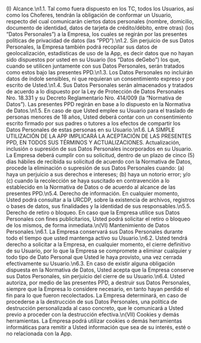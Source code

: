    (I) Alcance.\n1.1. Tal como fuera dispuesto en los TC, todos los Usuarios, así como los Choferes, tendrán la obligación de conformar un Usuario, respecto del cual comunicarán ciertos datos personales (nombre, domicilio, documento de identidad, datos de tarjeta de crédito/débito, entre otras) (los “Datos Personales”) a la Empresa, los cuales se regirán por las presentes políticas de privacidad de datos (las “PPD”).\n1.2. Sin perjuicio de sus Datos Personales, la Empresa también podrá recopilar sus datos de geolocalización, estadísticas de uso de la App, es decir datos que no hayan sido dispuestos por usted en su Usuario (los “Datos deGebo”) los que, cuando se utilicen juntamente con sus Datos Personales, serán tratados como estos bajo las presentes PPD.\n1.3. Los Datos Personales no incluirán datos de índole sensibles, ni que requieran un consentimiento expreso y por escrito de Usted.\n1.4. Sus Datos Personales serán almacenados y tratados de acuerdo a lo dispuesto por la Ley de Protección de Datos Personales Nro. 18.331 y su Decreto Reglamentario Nro. 414/009 (la “Normativa de Datos”). Las presentes PPD regirán en base a lo dispuesto en la Normativa de Datos.\n1.5. En caso de que Usted emplee su Usuario para el traslado de personas menores de 18 años, Usted deberá contar con un consentimiento escrito firmado por sus padres o tutores a los efectos de compartir los Datos Personales de estas personas en su Usuario.\n1.6. LA SIMPLE UTILIZACIÓN DE LA APP IMPLICARÁ LA ACEPTACIÓN DE LAS PRESENTES PPD, EN TODOS SUS TÉRMINOS Y ACTUALIZACIONES. Actualización, inclusión o supresión de sus Datos Personales incorporados en su Usuario. La Empresa deberá cumplir con su solicitud, dentro de un plazo de cinco (5) días hábiles de recibida su solicitud de acuerdo con la Normativa de Datos, procede la eliminación o supresión de sus Datos Personales cuando: (a) haya un perjuicio a sus derechos e intereses; (b) haya un notorio error; y/o (c) cuando la recolección se haya suscitado en contravención a lo establecido en la Normativa de Datos o de acuerdo al alcance de las presentes PPD.\n5.4. Derecho de información. En cualquier momento, Usted podrá consultar a la URCDP, sobre la existencia de archivos, registros o bases de datos, sus finalidades y la identidad de sus responsables.\n5.5. Derecho de retiro o bloqueo. En caso que la Empresa utilice sus Datos Personales con fines publicitarios, Usted podrá solicitar el retiro o bloqueo de los mismos, de forma inmediata.\n(VI) Mantenimiento de Datos Personales.\n6.1. La Empresa conservará sus Datos Personales durante todo el tiempo que usted mantenga activo su Usuario.\n6.2. Usted tendrá derecho a solicitar a la Empresa, en cualquier momento, el cierre definitivo de su Usuario, por lo que la Empresa se compromete a eliminar cualquier y todo tipo de Dato Personal que Usted le haya provisto, una vez cerrada efectivamente su Usuario.\n6.3. En caso de existir alguna obligación dispuesta en la Normativa de Datos, Usted acepta que la Empresa conserve sus Datos Personales, sin perjuicio del cierre de su Usuario.\n6.4. Usted autoriza, por medio de las presentes PPD, a destruir sus Datos Personales, siempre que la Empresa lo considere necesario, en tanto hayan perdido el fin para lo que fueron recolectados. La Empresa determinará, en caso de procederse a la destrucción de sus Datos Personales, una política de destrucción personalizada al caso concreto, que le comunicará a Usted previo a proceder con la destrucción efectiva.\n(VII) Cookies y demás herramientas. La Empresa podrá utilizar cookies o demás herramientas informáticas para remitir a Usted información que sea de su interés, esté o no relacionada con la App.
